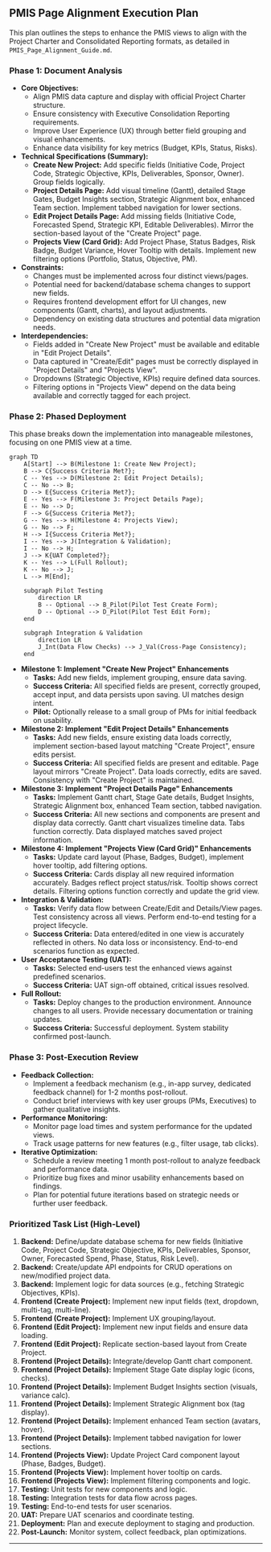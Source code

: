 ## PMIS Page Alignment Execution Plan

This plan outlines the steps to enhance the PMIS views to align with the Project Charter and Consolidated Reporting formats, as detailed in `PMIS_Page_Alignment_Guide.md`.

### Phase 1: Document Analysis

*   **Core Objectives:**
    *   Align PMIS data capture and display with official Project Charter structure.
    *   Ensure consistency with Executive Consolidation Reporting requirements.
    *   Improve User Experience (UX) through better field grouping and visual enhancements.
    *   Enhance data visibility for key metrics (Budget, KPIs, Status, Risks).
*   **Technical Specifications (Summary):**
    *   **Create New Project:** Add specific fields (Initiative Code, Project Code, Strategic Objective, KPIs, Deliverables, Sponsor, Owner). Group fields logically.
    *   **Project Details Page:** Add visual timeline (Gantt), detailed Stage Gates, Budget Insights section, Strategic Alignment box, enhanced Team section. Implement tabbed navigation for lower sections.
    *   **Edit Project Details Page:** Add missing fields (Initiative Code, Forecasted Spend, Strategic KPI, Editable Deliverables). Mirror the section-based layout of the "Create Project" page.
    *   **Projects View (Card Grid):** Add Project Phase, Status Badges, Risk Badge, Budget Variance, Hover Tooltip with details. Implement new filtering options (Portfolio, Status, Objective, PM).
*   **Constraints:**
    *   Changes must be implemented across four distinct views/pages.
    *   Potential need for backend/database schema changes to support new fields.
    *   Requires frontend development effort for UI changes, new components (Gantt, charts), and layout adjustments.
    *   Dependency on existing data structures and potential data migration needs.
*   **Interdependencies:**
    *   Fields added in "Create New Project" must be available and editable in "Edit Project Details".
    *   Data captured in "Create/Edit" pages must be correctly displayed in "Project Details" and "Projects View".
    *   Dropdowns (Strategic Objective, KPIs) require defined data sources.
    *   Filtering options in "Projects View" depend on the data being available and correctly tagged for each project.

### Phase 2: Phased Deployment

This phase breaks down the implementation into manageable milestones, focusing on one PMIS view at a time.

```mermaid
graph TD
    A[Start] --> B(Milestone 1: Create New Project);
    B --> C{Success Criteria Met?};
    C -- Yes --> D(Milestone 2: Edit Project Details);
    C -- No --> B;
    D --> E{Success Criteria Met?};
    E -- Yes --> F(Milestone 3: Project Details Page);
    E -- No --> D;
    F --> G{Success Criteria Met?};
    G -- Yes --> H(Milestone 4: Projects View);
    G -- No --> F;
    H --> I{Success Criteria Met?};
    I -- Yes --> J(Integration & Validation);
    I -- No --> H;
    J --> K{UAT Completed?};
    K -- Yes --> L(Full Rollout);
    K -- No --> J;
    L --> M[End];

    subgraph Pilot Testing
        direction LR
        B -- Optional --> B_Pilot(Pilot Test Create Form);
        D -- Optional --> D_Pilot(Pilot Test Edit Form);
    end

    subgraph Integration & Validation
        direction LR
        J_Int(Data Flow Checks) --> J_Val(Cross-Page Consistency);
    end
```

*   **Milestone 1: Implement "Create New Project" Enhancements**
    *   **Tasks:** Add new fields, implement grouping, ensure data saving.
    *   **Success Criteria:** All specified fields are present, correctly grouped, accept input, and data persists upon saving. UI matches design intent.
    *   **Pilot:** Optionally release to a small group of PMs for initial feedback on usability.
*   **Milestone 2: Implement "Edit Project Details" Enhancements**
    *   **Tasks:** Add new fields, ensure existing data loads correctly, implement section-based layout matching "Create Project", ensure edits persist.
    *   **Success Criteria:** All specified fields are present and editable. Page layout mirrors "Create Project". Data loads correctly, edits are saved. Consistency with "Create Project" is maintained.
*   **Milestone 3: Implement "Project Details Page" Enhancements**
    *   **Tasks:** Implement Gantt chart, Stage Gate details, Budget Insights, Strategic Alignment box, enhanced Team section, tabbed navigation.
    *   **Success Criteria:** All new sections and components are present and display data correctly. Gantt chart visualizes timeline data. Tabs function correctly. Data displayed matches saved project information.
*   **Milestone 4: Implement "Projects View (Card Grid)" Enhancements**
    *   **Tasks:** Update card layout (Phase, Badges, Budget), implement hover tooltip, add filtering options.
    *   **Success Criteria:** Cards display all new required information accurately. Badges reflect project status/risk. Tooltip shows correct details. Filtering options function correctly and update the grid view.
*   **Integration & Validation:**
    *   **Tasks:** Verify data flow between Create/Edit and Details/View pages. Test consistency across all views. Perform end-to-end testing for a project lifecycle.
    *   **Success Criteria:** Data entered/edited in one view is accurately reflected in others. No data loss or inconsistency. End-to-end scenarios function as expected.
*   **User Acceptance Testing (UAT):**
    *   **Tasks:** Selected end-users test the enhanced views against predefined scenarios.
    *   **Success Criteria:** UAT sign-off obtained, critical issues resolved.
*   **Full Rollout:**
    *   **Tasks:** Deploy changes to the production environment. Announce changes to all users. Provide necessary documentation or training updates.
    *   **Success Criteria:** Successful deployment. System stability confirmed post-launch.

### Phase 3: Post-Execution Review

*   **Feedback Collection:**
    *   Implement a feedback mechanism (e.g., in-app survey, dedicated feedback channel) for 1-2 months post-rollout.
    *   Conduct brief interviews with key user groups (PMs, Executives) to gather qualitative insights.
*   **Performance Monitoring:**
    *   Monitor page load times and system performance for the updated views.
    *   Track usage patterns for new features (e.g., filter usage, tab clicks).
*   **Iterative Optimization:**
    *   Schedule a review meeting 1 month post-rollout to analyze feedback and performance data.
    *   Prioritize bug fixes and minor usability enhancements based on findings.
    *   Plan for potential future iterations based on strategic needs or further user feedback.

### Prioritized Task List (High-Level)

1.  **Backend:** Define/update database schema for new fields (Initiative Code, Project Code, Strategic Objective, KPIs, Deliverables, Sponsor, Owner, Forecasted Spend, Phase, Status, Risk Level).
2.  **Backend:** Create/update API endpoints for CRUD operations on new/modified project data.
3.  **Backend:** Implement logic for data sources (e.g., fetching Strategic Objectives, KPIs).
4.  **Frontend (Create Project):** Implement new input fields (text, dropdown, multi-tag, multi-line).
5.  **Frontend (Create Project):** Implement UX grouping/layout.
6.  **Frontend (Edit Project):** Implement new input fields and ensure data loading.
7.  **Frontend (Edit Project):** Replicate section-based layout from Create Project.
8.  **Frontend (Project Details):** Integrate/develop Gantt chart component.
9.  **Frontend (Project Details):** Implement Stage Gate display logic (icons, checks).
10. **Frontend (Project Details):** Implement Budget Insights section (visuals, variance calc).
11. **Frontend (Project Details):** Implement Strategic Alignment box (tag display).
12. **Frontend (Project Details):** Implement enhanced Team section (avatars, hover).
13. **Frontend (Project Details):** Implement tabbed navigation for lower sections.
14. **Frontend (Projects View):** Update Project Card component layout (Phase, Badges, Budget).
15. **Frontend (Projects View):** Implement hover tooltip on cards.
16. **Frontend (Projects View):** Implement filtering components and logic.
17. **Testing:** Unit tests for new components and logic.
18. **Testing:** Integration tests for data flow across pages.
19. **Testing:** End-to-end tests for user scenarios.
20. **UAT:** Prepare UAT scenarios and coordinate testing.
21. **Deployment:** Plan and execute deployment to staging and production.
22. **Post-Launch:** Monitor system, collect feedback, plan optimizations.

---